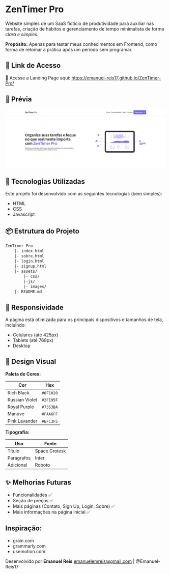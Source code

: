 # ZenTimer Pro

Website simples de um SaaS fictício de produtividade para auxiliar nas tarefas, criação de hábitos e gerenciamento de tempo minimalista de forma *clara e simples*.

**Propósito:** Apenas para testar meus conhecimentos em Frontend, como forma de retomar a prática após um período sem programar.

## 🔗 Link de Acesso

🔗 Acesse a Landing Page aqui: https://emanuel-reis17.github.io/ZenTimer-Pro/

## 📸 Prévia

![Página Inicial](https://raw.githubusercontent.com/Emanuel-Reis17/ZenTimer-Pro/refs/heads/main/assets/images/example_1.png)

## 🚀 Tecnologias Utilizadas

Este projeto foi desenvolvido com as seguintes tecnologias (bem simples):
- HTML
- CSS
- Javascript

##  📦  Estrutura do Projeto

```plaintext
ZenTimer Pro
    |- index.html
    |- sobre.html
    |- login.html
    |- signup.html
    |- assets/
        |- css/
        |-js/
        |- images/
    |- README.md
```


## 📲 Responsividade

A página está otimizada para os principais dispositivos e tamanhos de tela, incluindo:

- Celulares (até 425px)
- Tablets (até 768px)
- Desktop

## 🎨 Design Visual

**Paleta de Cores:**

| Cor             | Hex      |
|------------------|----------|
| Rich Black       | `#0F1020` |
| Russian Violet   | `#2F195F` |
| Royal Purple     | `#7353BA` |
| Manuve           | `#FAA6FF` |
| Pink Lavander    | `#EFC3F5` |

**Tipografia:**

| Uso | Fonte |
| ----- | ----- |
| Título | Space Grotesk |
| Parágrafos | Inter |
| Adicional | Roboto |

## ✨ Melhorias Futuras

- Funcionalidades ✅
- Seção de preços ✅
- Mais páginas (Contato, Sign Up, Login, Sobre) ✅
- Mais informações na página inicial ✅

## Inspiração:

- grain.com
- grammarly.com
- usemotion.com

Desenvolvido por **Emanuel Reis**
[emanuelemreis@gmail.com](mailto:emanuelemreis@gmail.com) | @Emanuel-Reis17
